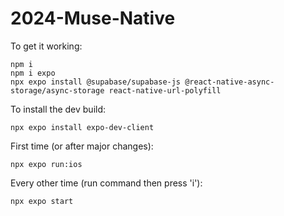 # 2024-Muse-Native

To get it working: 

```
npm i
npm i expo
npx expo install @supabase/supabase-js @react-native-async-storage/async-storage react-native-url-polyfill
```
To install the dev build:
```
npx expo install expo-dev-client
```
First time (or after major changes):
```
npx expo run:ios
```
Every other time (run command then press 'i'):
```
npx expo start
```

